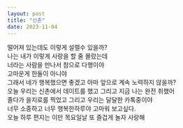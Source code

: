 ```yaml
---
layout: post
title: "신촌"
date: 2023-11-04
---
```


떨어져 있는데도 이렇게 설렐수 있을까?<br>
나는 내가 이렇게 사랑을 할 줄 몰랐는데<br>
너라는 사람을 만나서 참으로 다행이야<br>
고마운게 한둘이 아니야<br>
그래서 네가 행복했으면 좋겠고 아마 앞으로 계속 노력하지 않을까?<br>
오늘 우리는 신촌에서 데이트를 했고 그리고 지금 나는 완전 취했어<br>
졸다가 을지로를 찍었고 그리고 우리는 달달한 카톡중이야<br>
너무 소중하고 너무 행복한하루야 고마워 보고싶다.<br>
오늘 하루 편지는 이만 목요일날 또 즐겁게 놀자 사랑해<br>
